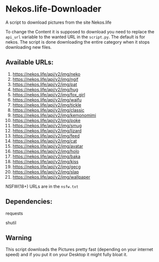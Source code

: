 # Nekos.life-Downloader
A script to download pictures from the site Nekos.life

To change the Content it is supposed to download you need to replace the `api_url` variable to the wanted URL in the `script.py`. The default is for nekos.
The script is done downloading the entire category when it stops downloading new files.

## Available URLs:

1. https://nekos.life/api/v2/img/neko
2. https://nekos.life/api/v2/img/ngif   
3. https://nekos.life/api/v2/img/pat
4. https://nekos.life/api/v2/img/hug
5. https://nekos.life/api/v2/img/fox_girl
6. https://nekos.life/api/v2/img/waifu
7. https://nekos.life/api/v2/img/tickle
8. https://nekos.life/api/v2/img/classic
9. https://nekos.life/api/v2/img/kemonomimi
10. https://nekos.life/api/v2/img/poke
11. https://nekos.life/api/v2/img/smug
12. https://nekos.life/api/v2/img/lizard
13. https://nekos.life/api/v2/img/feed
14. https://nekos.life/api/v2/img/cat
15. https://nekos.life/api/v2/img/avatar
16. https://nekos.life/api/v2/img/holo
17. https://nekos.life/api/v2/img/baka
18. https://nekos.life/api/v2/img/kiss
19. https://nekos.life/api/v2/img/gecg
20. https://nekos.life/api/v2/img/slap
19. https://nekos.life/api/v2/img/wallpaper

NSFW(18+) URLs are in the `nsfw.txt`

## Dependencies:
requests

shutil

## Warning
This script downloads the Pictures pretty fast (depending on your internet speed) and if you put it on your Desktop it might fully bloat it.
